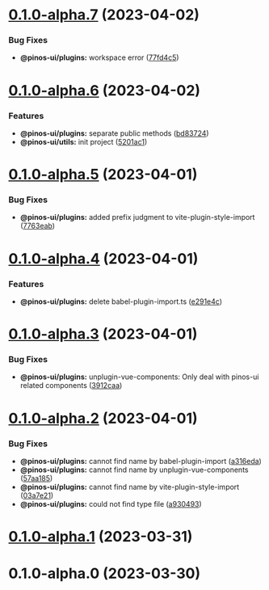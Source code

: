 # [0.1.0-alpha.7](https://github.com/pinosJs/pinos-ui/compare/@pinos-ui/plugins@0.1.0-alpha.6...@pinos-ui/plugins@0.1.0-alpha.7) (2023-04-02)


### Bug Fixes

* **@pinos-ui/plugins:** workspace error ([77fd4c5](https://github.com/pinosJs/pinos-ui/commit/77fd4c537308758d86913fd69ed2a808253a1ea3))



# [0.1.0-alpha.6](https://github.com/pinosJs/pinos-ui/compare/@pinos-ui/plugins@0.1.0-alpha.5...@pinos-ui/plugins@0.1.0-alpha.6) (2023-04-02)


### Features

* **@pinos-ui/plugins:** separate public methods ([bd83724](https://github.com/pinosJs/pinos-ui/commit/bd837242321c835509ae66c56aac6ee030e13dd4))
* **@pinos-ui/utils:** init project ([5201ac1](https://github.com/pinosJs/pinos-ui/commit/5201ac107e1f11b1f7b4f58e4a113c1a5375f42c))



# [0.1.0-alpha.5](https://github.com/pinosJs/pinos-ui/compare/@pinos-ui/plugins@0.1.0-alpha.4...@pinos-ui/plugins@0.1.0-alpha.5) (2023-04-01)


### Bug Fixes

* **@pinos-ui/plugins:** added prefix judgment to vite-plugin-style-import ([7763eab](https://github.com/pinosJs/pinos-ui/commit/7763eab91ad574d613949a5cfeb2981251d12109))



# [0.1.0-alpha.4](https://github.com/pinosJs/pinos-ui/compare/@pinos-ui/plugins@0.1.0-alpha.3...@pinos-ui/plugins@0.1.0-alpha.4) (2023-04-01)


### Features

* **@pinos-ui/plugins:** delete babel-plugin-import.ts ([e291e4c](https://github.com/pinosJs/pinos-ui/commit/e291e4c5bbabe466651d7bcfb15991f966f07151))



# [0.1.0-alpha.3](https://github.com/pinosJs/pinos-ui/compare/@pinos-ui/plugins@0.1.0-alpha.2...@pinos-ui/plugins@0.1.0-alpha.3) (2023-04-01)


### Bug Fixes

* **@pinos-ui/plugins:** unplugin-vue-components: Only deal with pinos-ui related components ([3912caa](https://github.com/pinosJs/pinos-ui/commit/3912caa880cad0db6aa75d19386b9a0aa67a5a00))



# [0.1.0-alpha.2](https://github.com/pinosJs/pinos-ui/compare/@pinos-ui/plugins@0.1.0-alpha.1...@pinos-ui/plugins@0.1.0-alpha.2) (2023-04-01)


### Bug Fixes

* **@pinos-ui/plugins:** cannot find name by babel-plugin-import ([a316eda](https://github.com/pinosJs/pinos-ui/commit/a316eda1b783657029f60dee0c9dc6e372cfb825))
* **@pinos-ui/plugins:** cannot find name by unplugin-vue-components ([57aa185](https://github.com/pinosJs/pinos-ui/commit/57aa185fcb683792c558be3100b30f34815f177a))
* **@pinos-ui/plugins:** cannot find name by vite-plugin-style-import ([03a7e21](https://github.com/pinosJs/pinos-ui/commit/03a7e21609eb399d6dbf8c1eb21bfbf2c9bf7663))
* **@pinos-ui/plugins:** could not find type file ([a930493](https://github.com/pinosJs/pinos-ui/commit/a930493f089cf8f744e97f919f208409456fa5ba))



# [0.1.0-alpha.1](https://github.com/pinosJs/pinos-ui/compare/@pinos-ui/plugins@0.1.0-alpha.0...@pinos-ui/plugins@0.1.0-alpha.1) (2023-03-31)



# 0.1.0-alpha.0 (2023-03-30)



